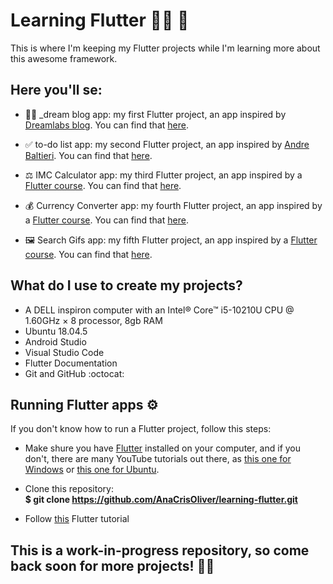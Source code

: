 # Learning Flutter 👩‍💻 📱

This is where I'm keeping my Flutter projects while I'm learning more about this awesome framework.

## Here you'll se:

 - 👩‍💻 _dream blog app: my first Flutter project, an app inspired by [Dreamlabs blog](https://dreamlabs.com.br/blog/). You can find that [here](https://github.com/AnaCrisOliver/learning-flutter/tree/master/dream-blog).

 - ✅ to-do list app: my second Flutter project, an app inspired by [Andre Baltieri](https://www.youtube.com/watch?v=0OnQrqs17wI). You can find that [here](https://github.com/AnaCrisOliver/learning-flutter/tree/master/todo-list).

 - ⚖️ IMC Calculator app: my third Flutter project, an app inspired by a [Flutter course](https://www.udemy.com/course/curso-completo-flutter-app-android-ios/). You can find that [here](https://github.com/AnaCrisOliver/learning-flutter/tree/master/imc-calculator).

 - 💰 Currency Converter app: my fourth Flutter project, an app inspired by a [Flutter course](https://www.udemy.com/course/curso-completo-flutter-app-android-ios/). You can find that [here](https://github.com/AnaCrisOliver/learning-flutter/tree/master/currency-converter).

  - 🖼️ Search Gifs app: my fifth Flutter project, an app inspired by a [Flutter course](https://www.udemy.com/course/curso-completo-flutter-app-android-ios/). You can find that [here](https://github.com/AnaCrisOliver/learning-flutter/tree/master/search-gifs).
 
## What do I use to create my projects?
 - A DELL inspiron computer with an Intel® Core™ i5-10210U CPU @ 1.60GHz × 8 processor, 8gb RAM
 - Ubuntu 18.04.5
 - Android Studio
 - Visual Studio Code
 - Flutter Documentation
 - Git and GitHub  :octocat:

## Running Flutter apps ⚙️
If you don't know how to run a Flutter project, follow this steps: </br>

 - Make shure you have [Flutter](https://flutter.dev/docs/get-started/install) installed on your computer, and if you don't, there are many YouTube tutorials out there, as [this one for Windows](https://www.youtube.com/watch?v=T9LdScRVhv8) or [this one for Ubuntu](https://www.youtube.com/watch?v=cYB_I6pPHiQ). 

 - Clone this repository: </br>
**$ git clone https://github.com/AnaCrisOliver/learning-flutter.git**

 - Follow [this](https://flutter.dev/docs/get-started/test-drive?tab=androidstudio) Flutter tutorial </br>


## **This is a work-in-progress repository, so come back soon for more projects! 🔧👾** ##
